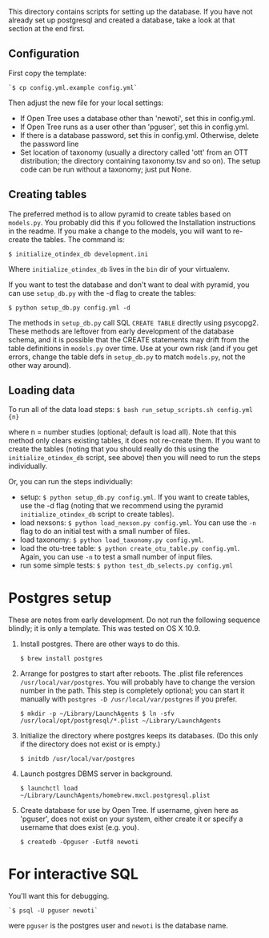 This directory contains scripts for setting up the database. If you have not
already set up postgresql and created a database, take a look at that section
at the end first.

## Configuration

First copy the template:

    `$ cp config.yml.example config.yml`

Then adjust the new file for your local settings:

* If Open Tree uses a database other than 'newoti', set this in config.yml.
* If Open Tree runs as a user other than 'pguser', set this in config.yml.
* If there is a database password, set this in config.yml. Otherwise,
  delete the password line
* Set location of taxonomy (usually a directory called 'ott' from an OTT
  distribution; the directory containing taxonomy.tsv and so on). The setup code
  can be run without a taxonomy; just put None.


## Creating tables

The preferred method is to allow pyramid to create tables based on `models.py`. You
probably did this if you followed the Installation instructions in the readme.
If you make a change to the models, you will want to re-create the tables. The
command is:

    $ initialize_otindex_db development.ini

Where `initialize_otindex_db` lives in the `bin` dir of your virtualenv.

If you want to test the database and don't want to deal with pyramid, you can
use `setup_db.py` with the -d flag to create the tables:

    $ python setup_db.py config.yml -d

The methods in `setup_db.py` call SQL `CREATE TABLE` directly using psycopg2.
These methods are leftover from early development of the database schema, and it
is possible that the CREATE statements may drift from the table definitions in
`models.py` over time. Use at your own risk (and if you get errors, change the
table defs in `setup_db.py` to match `models.py`, not the other way around).

## Loading data

To run all of the data load steps:
      `$ bash run_setup_scripts.sh config.yml {n}`

where n = number studies (optional; default is load all). Note that this method
only clears existing tables, it does not re-create them. If you want to create
the tables (noting that you should really do this using the
`initialize_otindex_db` script, see above) then you will need to run the steps
individually.

Or, you can run the steps individually:

  * setup: `$ python setup_db.py config.yml`. If you want to create tables, use
    the -d flag (noting that we recommend using the pyramid
    `initialize_otindex_db` script to create tables).
  * load nexsons: `$ python load_nexson.py config.yml`. You can use the `-n`
    flag to do an initial test with a small number of files.
  * load taxonomy: `$ python load_taxonomy.py config.yml`.
  * load the otu-tree table: `$ python create_otu_table.py config.yml`. Again,
    you can use `-n` to test a small number of input files.
  * run some simple tests: `$ python test_db_selects.py config.yml`

# Postgres setup

These are notes from early development. Do not run the following sequence
blindly; it is only a template.
This was tested on OS X 10.9.

1. Install postgres.  There are other ways to do this.

    `$ brew install postgres`

1. Arrange for postgres to start after reboots.  The .plist file references `/usr/local/var/postgres`.
   You will probably have to change the version number in the path.
   This step is completely optional; you can start it manually with `postgres -D /usr/local/var/postgres` if you prefer.

    `$ mkdir -p ~/Library/LaunchAgents
    $ ln -sfv /usr/local/opt/postgresql/*.plist ~/Library/LaunchAgents`

1. Initialize the directory where postgres keeps its databases.
   (Do this only if the directory does not exist or is empty.)

   `$ initdb /usr/local/var/postgres`

1. Launch postgres DBMS server in background.

    `$ launchctl load ~/Library/LaunchAgents/homebrew.mxcl.postgresql.plist`

1. Create database for use by Open Tree.  If username, given here as 'pguser',
   does not exist on your system, either create it or specify a username that
   does exist (e.g. you).

    `$ createdb -Opguser -Eutf8 newoti`

# For interactive SQL

You'll want this for debugging.

    `$ psql -U pguser newoti`

were `pguser` is the postgres user and `newoti` is the database name.
